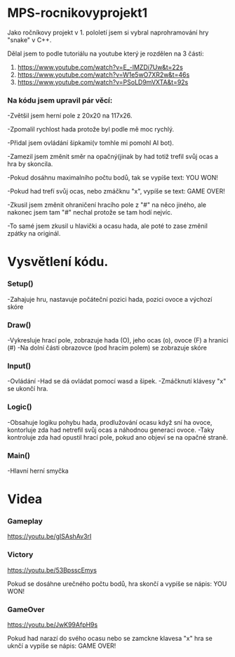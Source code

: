 # MPS-rocnikovyprojekt1

Jako ročníkovy projekt v 1. pololetí jsem si vybral naprohramování hry "snake" v C++.

Dělal jsem to podle tutoriálu na youtube který je rozdělen na 3 části:

1. https://www.youtube.com/watch?v=E_-lMZDi7Uw&t=22s
2. https://www.youtube.com/watch?v=W1e5wO7XR2w&t=46s
3. https://www.youtube.com/watch?v=PSoLD9mVXTA&t=92s
      

### Na kódu jsem upravil pár věcí:

   -Zvětšil jsem herní pole z 20x20 na 117x26.
  
   -Zpomalil rychlost hada protože byl podle mě moc rychlý.
  
   -Přidal jsem ovládání šipkami(v tomhle mi pomohl AI bot).
  
   -Zamezil jsem změnit směr na opačný(jinak by had totiž trefil svůj ocas a hra by skoncila.
      
   -Pokud dosáhnu maximalního počtu bodů, tak se vypíše text: YOU WON!
      
   -Pokud had trefí svůj ocas, nebo zmáčknu "x", vypíše se text: GAME OVER!
      
   -Zkusil jsem změnit ohraničení hracího pole z "#" na něco jiného, ale nakonec jsem tam "#" nechal protože se tam hodí nejvíc.
      
   -To samé jsem zkusil u hlavički a ocasu hada, ale poté to zase změnil zpátky na originál.

# Vysvětlení kódu.

### Setup()

-Zahajuje hru, nastavuje počáteční pozici hada, pozici ovoce a výchozí skóre

### Draw()

-Vykresluje hrací pole, zobrazuje hada (O), jeho ocas (o), ovoce (F) a hranici (#)
-Na dolní části obrazovce (pod hracím polem) se zobrazuje skóre

### Input()

-Ovládání
-Had se dá ovládat pomocí wasd a šipek.
-Zmáčknutí klávesy "x" se ukončí hra.

### Logic()
-Obsahuje logiku pohybu hada, prodlužování ocasu když sní ha ovoce, kontorluje zda had netrefil svůj ocas a náhodnou generaci ovoce.
-Taky kontroluje zda had opustil hrací pole, pokud ano objeví se na opačné straně.

### Main()
-Hlavní herní smyčka

# Videa


### Gameplay

https://youtu.be/gISAshAv3rI

### Victory

https://youtu.be/53BpsscEmys

Pokud se dosáhne urečného počtu bodů, hra skončí a vypíše se nápis: YOU WON!

### GameOver

https://youtu.be/JwK99AfpH9s

Pokud had narazí do svého ocasu nebo se zamckne klavesa "x" hra se uknčí a vypíše se nápis: GAME OVER!




















      
      
      
